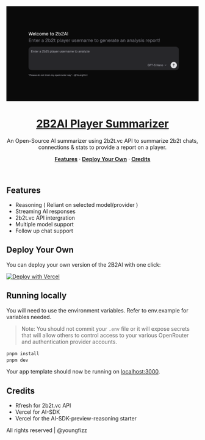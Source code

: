 <a href="https://2b2ai.youngfizz.co.uk">
  <img alt="Next.js 15 and App Router-ready AI chatbot with reasoning." src="app/opengraph-image.png">
  <h1 align="center">2B2AI Player Summarizer</h1>
</a>

<p align="center">
  An Open-Source AI summarizer using 2b2t.vc API to summarize 2b2t chats, connections & stats to provide a report on a player.
</p>

<p align="center">
  <a href="#features"><strong>Features</strong></a> ·
  <a href="#deploy-your-own"><strong>Deploy Your Own</strong></a> ·
  <a href="#Credits"><strong>Credits</strong></a>
</p>
<br/>

## Features

- Reasoning ( Reliant on selected model/provider )
- Streaming AI responses
- 2b2t.vc API intergration
- Multiple model support
- Follow up chat support

## Deploy Your Own

You can deploy your own version of the 2B2AI with one click:

[![Deploy with Vercel](https://vercel.com/button)](https://vercel.com/new/clone?repository-url=https%3A%2F%2Fgithub.com%2FYoungFizzler%2F2b2ai&env=ANTHROPIC_API_KEY,FIREWORKS_API_KEY,GROQ_API_KEY&envDescription=Anthropic%20API%20key&envLink=https%3A%2F%2Fconsole.anthropic.com%2F)

## Running locally

You will need to use the environment variables. Refer to env.example for variables needed. 

> Note: You should not commit your `.env` file or it will expose secrets that will allow others to control access to your various OpenRouter and authentication provider accounts.

```bash
pnpm install
pnpm dev
```

Your app template should now be running on [localhost:3000](http://localhost:3000/).

## Credits

- Rfresh for 2b2t.vc API
- Vercel for AI-SDK
- Vercel for the AI-SDK-preview-reasoning starter

All rights reserved | @youngfizz

